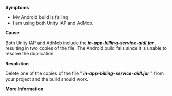 

**Symptoms**


- My Android build is failing
- I am using both Unity IAP and AdMob.



**Cause**



Both Unity IAP and AdMob include the  ***in-app-billing-service-aidl.jar*** , resulting in two copies of the file. The Android build fails since it is unable to resolve the duplication.



**Resolution**



Delete one of the copies of the file " ***in-app-billing-service-aidl.jar*** " from your project and the build should work.



**More Information**

